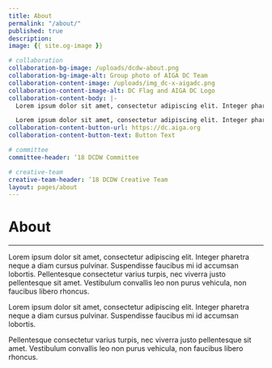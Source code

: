 ```yaml
---
title: About
permalink: "/about/"
published: true
description:
image: {{ site.og-image }}

# collaboration
collaboration-bg-image: /uploads/dcdw-about.png
collaboration-bg-image-alt: Group photo of AIGA DC Team
collaboration-content-image: /uploads/img_dc-x-aigadc.png
collaboration-content-image-alt: DC Flag and AIGA DC Logo
collaboration-content-body: |-
  Lorem ipsum dolor sit amet, consectetur adipiscing elit. Integer pharetra neque a diam cursus pulvinar. Suspendisse faucibus mi id accumsan lobortis. Pellentesque consectetur varius turpis, nec viverra justo pellentesque sit amet.

  Lorem ipsum dolor sit amet, consectetur adipiscing elit. Integer pharetra neque a diam cursus pulvinar. Suspendisse faucibus mi id accumsan lobortis. Pellentesque consectetur varius turpis, nec viverra justo pellentesque sit amet.
collaboration-content-button-url: https://dc.aiga.org
collaboration-content-button-text: Button Text

# committee
committee-header: ‘18 DCDW Committee

# creative-team
creative-team-header: ‘18 DCDW Creative Team
layout: pages/about
---
```


# About

---

Lorem ipsum dolor sit amet, consectetur adipiscing elit. Integer pharetra neque a diam cursus pulvinar. Suspendisse faucibus mi id accumsan lobortis. Pellentesque consectetur varius turpis, nec viverra justo pellentesque sit amet. Vestibulum convallis leo non purus vehicula, non faucibus libero rhoncus.

Lorem ipsum dolor sit amet, consectetur adipiscing elit. Integer pharetra neque a diam cursus pulvinar. Suspendisse faucibus mi id accumsan lobortis.

Pellentesque consectetur varius turpis, nec viverra justo pellentesque sit amet. Vestibulum convallis leo non purus vehicula, non faucibus libero rhoncus.